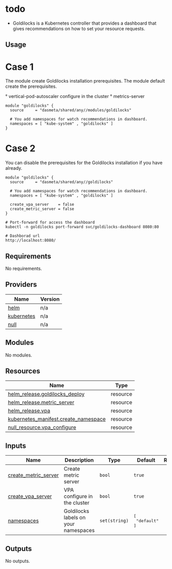 # todo
- Goldilocks is a Kubernetes controller that provides a dashboard that gives recommendations on how to set your resource requests.

## Usage

# Case 1

The module create Goldilocks installation prerequisites. The module default create the prerequisites.

° vertical-pod-autoscaler configure in the cluster
° metrics-server

```
module "goldilocks" {
  source     = "dasmeta/shared/any//modules/goldilocks"

  # You add namespaces for watch recommendations in dashboard.
  namespaces = [ "kube-system" , "goldilocks" ]
}
```

# Case 2

You can disable the prerequisites for the Goldilocks installation if you have already.

```
module "goldilocks" {
  source     = "dasmeta/shared/any//goldilocks"

  # You add namespaces for watch recommendations in dashboard.
  namespaces = [ "kube-system" , "goldilocks" ]

  create_vpa_server    = false
  create_metric_server = false
}

```

```
# Port-forward for access the dashboard
kubectl -n goldilocks port-forward svc/goldilocks-dashboard 8080:80

# Dashborad url
http://localhost:8080/
```
<!-- BEGINNING OF PRE-COMMIT-TERRAFORM DOCS HOOK -->
## Requirements

No requirements.

## Providers

| Name | Version |
|------|---------|
| <a name="provider_helm"></a> [helm](#provider\_helm) | n/a |
| <a name="provider_kubernetes"></a> [kubernetes](#provider\_kubernetes) | n/a |
| <a name="provider_null"></a> [null](#provider\_null) | n/a |

## Modules

No modules.

## Resources

| Name | Type |
|------|------|
| [helm_release.goldilocks_deploy](https://registry.terraform.io/providers/hashicorp/helm/latest/docs/resources/release) | resource |
| [helm_release.metric_server](https://registry.terraform.io/providers/hashicorp/helm/latest/docs/resources/release) | resource |
| [helm_release.vpa](https://registry.terraform.io/providers/hashicorp/helm/latest/docs/resources/release) | resource |
| [kubernetes_manifest.create_namespace](https://registry.terraform.io/providers/hashicorp/kubernetes/latest/docs/resources/manifest) | resource |
| [null_resource.vpa_configure](https://registry.terraform.io/providers/hashicorp/null/latest/docs/resources/resource) | resource |

## Inputs

| Name | Description | Type | Default | Required |
|------|-------------|------|---------|:--------:|
| <a name="input_create_metric_server"></a> [create\_metric\_server](#input\_create\_metric\_server) | Create metric server | `bool` | `true` | no |
| <a name="input_create_vpa_server"></a> [create\_vpa\_server](#input\_create\_vpa\_server) | VPA configure in the cluster | `bool` | `true` | no |
| <a name="input_namespaces"></a> [namespaces](#input\_namespaces) | Goldilocks labels on your namespaces | `set(string)` | <pre>[<br>  "default"<br>]</pre> | no |

## Outputs

No outputs.
<!-- END OF PRE-COMMIT-TERRAFORM DOCS HOOK -->
